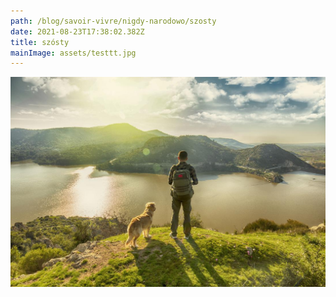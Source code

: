 ```yaml
---
path: /blog/savoir-vivre/nigdy-narodowo/szosty
date: 2021-08-23T17:38:02.382Z
title: szósty
mainImage: assets/testtt.jpg
---
```

![](assets/man-walking-dog.jpg)